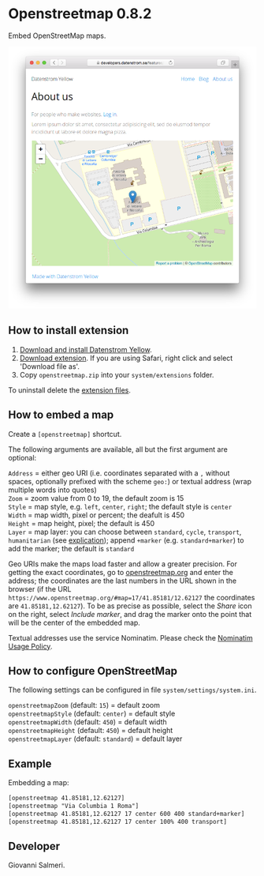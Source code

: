 Openstreetmap 0.8.2
================
Embed OpenStreetMap maps.

<p align="center"><img src="openstreetmap-screenshot.png?raw=true" alt="Screenshot"></p>

## How to install extension

1. [Download and install Datenstrom Yellow](https://github.com/datenstrom/yellow/).
2. [Download extension](../../archive/master.zip). If you are using Safari, right click and select 'Download file as'.
3. Copy `openstreetmap.zip` into your `system/extensions` folder.

To uninstall delete the [extension files](extension.ini).

## How to embed a map

Create a `[openstreetmap]` shortcut.

The following arguments are available, all but the first argument are optional:

`Address` = either geo URI (i.e. coordinates separated with a `,` without spaces, optionally prefixed with the scheme `geo:`) or textual address (wrap multiple words into quotes)  
`Zoom` = zoom value from 0 to 19, the default zoom is 15  
`Style` = map style, e.g. `left`, `center`, `right`; the default style is `center`  
`Width` = map width, pixel or percent; the deafult is 450  
`Height` = map height, pixel; the default is 450  
`Layer` = map layer: you can choose between `standard`, `cycle`, `transport`, `humanitarian` (see [explication](https://wiki.openstreetmap.org/wiki/Browsing#Layers)); append `+marker` (e.g. `standard+marker`) to add the marker; the default is `standard`  

Geo URIs make the maps load faster and allow a greater precision. For getting the exact coordinates, go to [openstreetmap.org](https://www.openstreetmap.org/) and enter the address; the coordinates are the last numbers in the URL shown in the browser (if the URL `https://www.openstreetmap.org/#map=17/41.85181/12.62127` the coordinates are `41.85181,12.62127`). To be as precise as possible, select the *Share* icon on the right, select *Include marker*, and drag the marker onto the point that will be the center of the embedded map.

Textual addresses use the service Nominatim. Please check the [Nominatim Usage Policy](https://operations.osmfoundation.org/policies/nominatim/).

## How to configure OpenStreetMap

The following settings can be configured in file `system/settings/system.ini`.

`openstreetmapZoom` (default:  `15`) = default zoom  
`openstreetmapStyle` (default:  `center`) = default style  
`openstreetmapWidth` (default:  `450`) = default width  
`openstreetmapHeight` (default:  `450`) = default height  
`openstreetmapLayer` (default:  `standard`) = default layer  

## Example

Embedding a map:

    [openstreetmap 41.85181,12.62127]
    [openstreetmap "Via Columbia 1 Roma"]
    [openstreetmap 41.85181,12.62127 17 center 600 400 standard+marker]
    [openstreetmap 41.85181,12.62127 17 center 100% 400 transport]

## Developer

Giovanni Salmeri.
